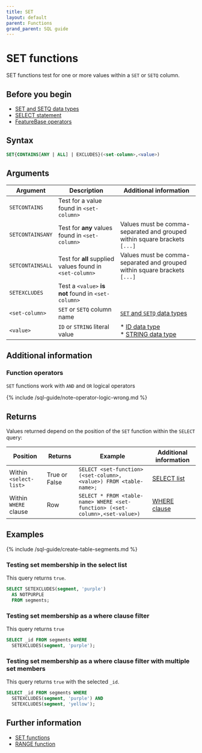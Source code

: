 ```yaml
---
title: SET
layout: default
parent: Functions
grand_parent: SQL guide
---
```


# SET functions

SET functions test for one or more values within a `SET` or `SETQ` column.

## Before you begin

* [SET and SETQ data types](/docs/sql-guide/data-types/data-type-set-setq)
* [SELECT statement](/docs/sql-guide/statements/statement-select)
* [FeatureBase operators](/docs/sql-guide/operators/operators-home)

## Syntax

```sql
SET{CONTAINS[ANY | ALL] | EXCLUDES}(<set-column>,<value>)
```

## Arguments

| Argument | Description | Additional information |
|---|---|---|
| `SETCONTAINS` | Test for a value found in `<set-column>` |  |
| `SETCONTAINSANY` | Test for **any** values found in `<set-column>` | Values must be comma-separated and grouped within square brackets `[...]` |
| `SETCONTAINSALL` | Test for **all** supplied values found in `<set-column>` | Values must be comma-separated and grouped within square brackets `[...]` |
| `SETEXCLUDES` | Test a `<value>` **is not** found in `<set-column>` |  |
| `<set-column>` | `SET` or `SETQ` column name | [`SET` and `SETQ` data types](/docs/sql-guide/data-types/data-type-set-setq) |
| `<value>` | `ID` or `STRING` literal value | * [ID data type](/docs/sql-guide/data-types/data-type-id)<br/>* [STRING data type](/docs/sql-guide/data-types/data-type-string) |

## Additional information

### Function operators

`SET` functions work with `AND` and `OR` logical operators

{% include /sql-guide/note-operator-logic-wrong.md %}

## Returns

Values returned depend on the position of the `SET` function within the `SELECT` query:

| Position | Returns | Example | Additional information |
|---|---|---|---|
| Within `<select-list>` | True or False | `SELECT <set-function> (<set-column>, <value>) FROM <table-name>;` | [SELECT list](/docs/sql-guide/statements/statement-select/#select-list) |
| Within `WHERE` clause | Row | `SELECT * FROM <table-name> WHERE <set-function> (<set-column>,<set-value>)` | [WHERE clause](/docs/sql-guide/statements/statement-select/#where-clause) |

## Examples

{% include /sql-guide/create-table-segments.md %}

### Testing set membership in the select list

This query returns `true`.

```sql
SELECT SETEXCLUDES(segment, 'purple')
  AS NOTPURPLE
  FROM segments;  
```

### Testing set membership as a where clause filter

This query returns `true`

```sql
SELECT _id FROM segments WHERE
  SETEXCLUDES(segment, 'purple');
```

### Testing set membership as a where clause filter with multiple set members

This query returns `true` with the selected `_id`.

```sql
SELECT _id FROM segments WHERE
  SETEXCLUDES(segment, 'purple') AND
  SETEXCLUDES(segment, 'yellow');
```

## Further information

* [SET functions](/docs/sql-guide/functions/function-set)
* [RANGE function](/docs/sql-guide/functions/function-range)
